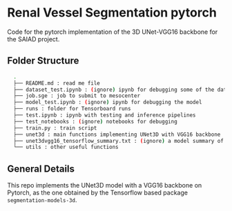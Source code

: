 # Renal Vessel Segmentation pytorch
Code for the pytorch implementation of the 3D UNet-VGG16 backbone for the SAIAD project.

## Folder Structure
```bash
  .
  ├── README.md : read me file
  ├── dataset_test.ipynb : (ignore) ipynb for debugging some of the dataset functions
  ├── job.sge : job to submit to mesocenter
  ├── model_test.ipynb : (ignore) ipynb for debugging the model
  ├── runs : folder for Tensorboard runs
  ├── test.ipynb : ipynb with testing and inference pipelines
  ├── test_notebooks : (ignore) notebooks for debugging
  ├── train.py : train script
  ├── unet3d : main functions implementing UNet3D with VGG16 backbone
  ├── unet3dvgg16_tensorflow_summary.txt : (ignore) a model summary of the Tensorflow version of the model
  └── utils : other useful functions
```
## General Details
This repo implements the UNet3D model with a VGG16 backbone on Pytorch, as the one obtained by the Tensorflow based package `segmentation-models-3d`.
